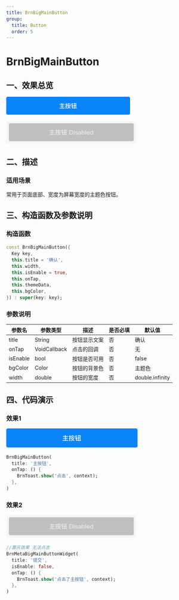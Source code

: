 ```yaml
---
title: BrnBigMainButton
group:
  title: Button
  order: 5
---
```


# BrnBigMainButton

## 一、效果总览

<img src="./img/BrnBigMainButton.png" style="zoom: 33%;" />

![](./img/BrnBigMainButtonDisabled.png)

## 二、描述

### 适用场景

常用于页面底部、宽度为屏幕宽度的主题色按钮。


## 三、构造函数及参数说明

### 构造函数

```dart
const BrnBigMainButton({
  Key key,
  this.title = '确认',
  this.width,
  this.isEnable = true,
  this.onTap,
  this.themeData,
  this.bgColor,
}) : super(key: key);
```
### 参数说明

| **参数名** | **参数类型** | 描述 | **是否必填** | **默认值** |
| --- | --- | --- | --- | --- |
| title | String | 按钮显示文案 | 否 | 确认 |
| onTap | VoidCallback | 点击的回调 | 否 | 无 |
| isEnable | bool | 按钮是否可用 | 否 | false |
| bgColor | Color | 按钮的背景色 | 否 | 主题色 |
| width | double | 按钮的宽度 | 否 | double.infinity |



## 四、代码演示

### 效果1

<img src="./img/BrnBigMainButton.png" style="zoom:35%;" />

```dart
BrnBigMainButton(
  title: '主按钮',
  onTap: () {
    BrnToast.show('点击', context);
  },
)
```


### 效果2

![](./img/BrnBigMainButtonDisabled.png)

```dart
//置灰效果 无法点击
BrnMetaBigMainButtonWidget(  
  title: '提交',  
  isEnable: false,
  onTap: () {  
    BrnToast.show('点击了主按钮', context);
  },  
)
```
